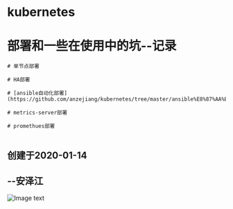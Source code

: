 # kubernetes
# 部署和一些在使用中的坑--记录

```
# 单节点部署

# HA部署

# [ansible自动化部署](https://github.com/anzejiang/kubernetes/tree/master/ansible%E8%87%AA%E5%8A%A8%E5%8C%96%E9%83%A8%E7%BD%B2)

# metrics-server部署

# promethues部署	


```

##                                                                                                                                 创建于2020-01-14

##                                                                                                                                                --安泽江

![Image text](https://github.com/anzejiang/kubernetes-/blob/master/images/1578972603(1).jpg)
